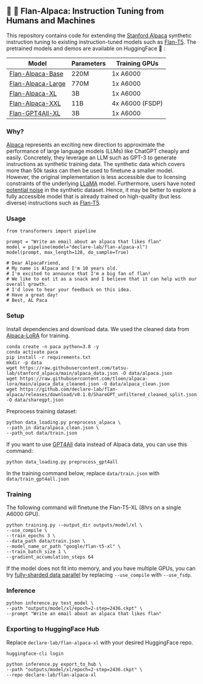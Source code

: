 ## 🍮 🦙 Flan-Alpaca: Instruction Tuning from Humans and Machines

This repository contains code for extending the [Stanford Alpaca](https://github.com/tatsu-lab/stanford_alpaca)
synthetic instruction tuning to existing instruction-tuned models such as [Flan-T5](https://arxiv.org/abs/2210.11416).
The pretrained models and demos are available on HuggingFace 🤗 :

| Model                                                                     | Parameters | Training GPUs   |
|---------------------------------------------------------------------------|------------|-----------------|
| [Flan-Alpaca-Base](https://huggingface.co/declare-lab/flan-alpaca-base)   | 220M       | 1x A6000        |
| [Flan-Alpaca-Large](https://huggingface.co/declare-lab/flan-alpaca-large) | 770M       | 1x A6000        |
| [Flan-Alpaca-XL](https://huggingface.co/declare-lab/flan-alpaca-xl)       | 3B         | 1x A6000        |
| [Flan-Alpaca-XXL](https://huggingface.co/declare-lab/flan-alpaca-xxl)     | 11B        | 4x A6000 (FSDP) |
| [Flan-GPT4All-XL](https://huggingface.co/declare-lab/flan-gpt4all-xl)     | 3B         | 1x A6000        |

### Why?

[Alpaca](https://crfm.stanford.edu/2023/03/13/alpaca.html) represents an exciting new direction
to approximate the performance of large language models (LLMs) like ChatGPT cheaply and easily.
Concretely, they leverage an LLM such as GPT-3 to generate instructions as synthetic training data.
The synthetic data which covers more than 50k tasks can then be used to finetune a smaller model.
However, the original implementation is less accessible due to licensing constraints of the
underlying [LLaMA](https://ai.facebook.com/blog/large-language-model-llama-meta-ai/) model.
Furthermore, users have noted [potential noise](https://github.com/tloen/alpaca-lora/issues/65) in the synthetic
dataset. Hence, it may be better to explore a fully accessible model that is already trained on high-quality (but
less diverse) instructions such as [Flan-T5](https://arxiv.org/abs/2210.11416).

### Usage

```
from transformers import pipeline

prompt = "Write an email about an alpaca that likes flan"
model = pipeline(model="declare-lab/flan-alpaca-xl")
model(prompt, max_length=128, do_sample=True)

# Dear AlpacaFriend,
# My name is Alpaca and I'm 10 years old.
# I'm excited to announce that I'm a big fan of flan!
# We like to eat it as a snack and I believe that it can help with our overall growth.
# I'd love to hear your feedback on this idea. 
# Have a great day! 
# Best, AL Paca
```

### Setup

Install dependencies and download data. We used the cleaned data
from [Alpaca-LoRA](https://github.com/tloen/alpaca-lora.git) for training.

```
conda create -n paca python=3.8 -y
conda activate paca
pip install -r requirements.txt
mkdir -p data
wget https://raw.githubusercontent.com/tatsu-lab/stanford_alpaca/main/alpaca_data.json -O data/alpaca.json
wget https://raw.githubusercontent.com/tloen/alpaca-lora/main/alpaca_data_cleaned.json -O data/alpaca_clean.json
wget https://github.com/declare-lab/flan-alpaca/releases/download/v0.1.0/ShareGPT_unfiltered_cleaned_split.json -O data/sharegpt.json
```

Preprocess training dataset:

```
python data_loading.py preprocess_alpaca \
--path_in data/alpaca_clean.json \
--path_out data/train.json
```

If you want to use [GPT4All](https://github.com/nomic-ai/gpt4all) data instead of Alpaca data, you can use this
command:

```
python data_loading.py preprocess_gpt4all
```

In the training command below, replace `data/train.json` with `data/train_gpt4all.json`

### Training

The following command will finetune the Flan-T5-XL (8hrs on a single A6000 GPU).

```
python training.py --output_dir outputs/model/xl \
--use_compile \
--train_epochs 3 \
--data_path data/train.json \
--model_name_or_path "google/flan-t5-xl" \
--train_batch_size 1 \
--gradient_accumulation_steps 64
```

If the model does not fit into memory, and you have multiple GPUs, you can
try [fully-sharded data parallel](https://engineering.fb.com/2021/07/15/open-source/fsdp/) by replacing `--use_compile`
with `--use_fsdp`.

### Inference

```
python inference.py test_model \
--path "outputs/model/xl/epoch=2-step=2436.ckpt" \
--prompt "Write an email about an alpaca that likes flan"
```

### Exporting to HuggingFace Hub

Replace `declare-lab/flan-alpaca-xl` with your desired HuggingFace repo.

```
huggingface-cli login

python inference.py export_to_hub \
--path "outputs/model/xl/epoch=2-step=2436.ckpt" \
--repo declare-lab/flan-alpaca-xl
```
